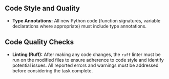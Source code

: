 ## Code Style and Quality

-   **Type Annotations:** All new Python code (function signatures, variable declarations where appropriate) must include type annotations.

## Code Quality Checks

-   **Linting (Ruff):** After making any code changes, the `ruff` linter must be run on the modified files to ensure adherence to code style and identify potential issues. All reported errors and warnings must be addressed before considering the task complete.